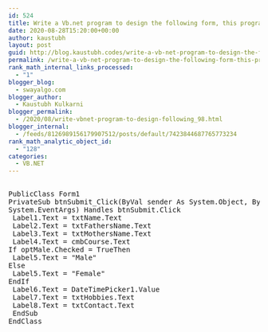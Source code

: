 ```yaml
---
id: 524
title: Write a Vb.net program to design the following form, this program shows the details of students in the form of form (use split container or Groupbox control to separate the input and output session).
date: 2020-08-28T15:20:00+00:00
author: kaustubh
layout: post
guid: http://blog.kaustubh.codes/write-a-vb-net-program-to-design-the-following-form-this-program-shows-the-details-of-students-in-the-form-of-form-use-split-container-or-groupbox-control-to-separate-the-input-and-output-session/
permalink: /write-a-vb-net-program-to-design-the-following-form-this-program-shows-the-details-of-students-in-the-form-of-form-use-split-container-or-groupbox-control-to-separate-the-input-and-output-session/
rank_math_internal_links_processed:
  - "1"
blogger_blog:
  - swayalgo.com
blogger_author:
  - Kaustubh Kulkarni
blogger_permalink:
  - /2020/08/write-vbnet-program-to-design-following_98.html
blogger_internal:
  - /feeds/8126989156179907512/posts/default/7423844687765773234
rank_math_analytic_object_id:
  - "128"
categories:
  - VB.NET
---
```

<pre><br />PublicClass Form1<br />PrivateSub btnSubmit_Click(ByVal sender As System.Object, ByVal e As<br />System.EventArgs) Handles btnSubmit.Click<br /> Label1.Text = txtName.Text<br /> Label2.Text = txtFathersName.Text<br /> Label3.Text = txtMothersName.Text<br /> Label4.Text = cmbCourse.Text<br />If optMale.Checked = TrueThen<br /> Label5.Text = "Male"<br />Else<br /> Label5.Text = "Female"<br />EndIf<br /> Label6.Text = DateTimePicker1.Value<br /> Label7.Text = txtHobbies.Text<br /> Label8.Text = txtContact.Text<br /> EndSub<br />EndClass<br /></pre>